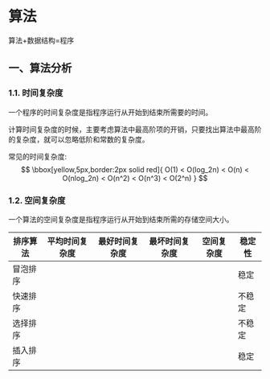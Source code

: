 # 算法

算法+数据结构=程序

## 一、算法分析

### 1.1. 时间复杂度

一个程序的时间复杂度是指程序运行从开始到结束所需要的时间。

计算时间复杂度的时候，主要考虑算法中最高阶项的开销，只要找出算法中最高阶的复杂度，就可以忽略低阶和常数的复杂度。

常见的时间复杂度:
$$
\bbox[yellow,5px,border:2px solid red]{
O(1) < O(log_2n) < O(n) < O(nlog_2n) < O(n^2) < O(n^3) < O(2^n)
}
$$


### 1.2. 空间复杂度

一个算法的空间复杂度是指程序运行从开始到结束所需的存储空间大小。

| 排序算法 | 平均时间复杂度 | 最好时间复杂度 | 最坏时间复杂度 | 空间复杂度 | 稳定性 |
| ---- | ------- | ------- | ------- | ----- | --- |
| 冒泡排序 |         |         |         |       | 稳定  |
| 快速排序 |         |         |         |       | 不稳定 |
| 选择排序 |         |         |         |       | 不稳定 |
| 插入排序 |         |         |         |       | 稳定  |
